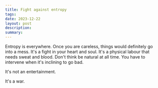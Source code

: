 ```yaml
---
title: Fight against entropy
tags: 
date: 2023-12-22
layout: post
description: 
summary:
---
```



Entropy is everywhere. Once you are careless, things would definitely go into a mess. It's a fight in your heart and soul. It's a physical labour that needs sweat and blood. Don't think be natural at all time. You have to intervene when it's inclining to go bad. 

It's not an entertainment. 

It's a war.